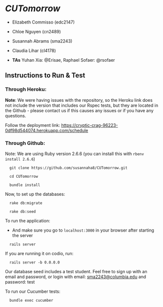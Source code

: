 # _CUTomorrow_
* Elizabeth Commisso (edc2147)
* Chloe Nguyen (cn2489) 
* Susannah Abrams (sma2243)
* Claudia Lihar (cl4178)

* **TAs** Yuhan Xia: @Erisae, Raphael Sofaer: @rsofaer

## Instructions to Run & Test

### Through Heroku:
**Note**: We were having issues with the repository, so the Heroku link does not include the version that includes our Rspec tests, but they are located in the Github - please contact us if this causes any issues or if you have any questions. 

Follow the deployment link: https://cryptic-crag-96223-0df98d544074.herokuapp.com/schedule

### Through Github:
Note: We are using Ruby version 2.6.6 (you can install this with `rbenv install 2.6.6`)
```
  git clone https://github.com/susannaha8/CUTomorrow.git
```
```
  cd CUTomorrow
```

```
  bundle install
```
Now, to set up the databases:
```
  rake db:migrate
```
```
  rake db:seed
```
To run the application:
* And make sure you go to `localhost:3000` in your browser after starting the server
```
  rails server
```
If you are running it on codio, run:

```
  rails server -b 0.0.0.0

```
Our database seed includes a test student. Feel free to sign up with an email and password, or login with email: sma2243@columbia.edu and password: test

To run our Cucumber tests:
```
  bundle exec cucumber
```

